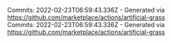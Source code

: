 Commits: 2022-02-23T06:59:43.336Z - Generated via https://github.com/marketplace/actions/artificial-grass
<br>
Commits: 2022-02-23T06:59:43.336Z - Generated via https://github.com/marketplace/actions/artificial-grass
<br>
